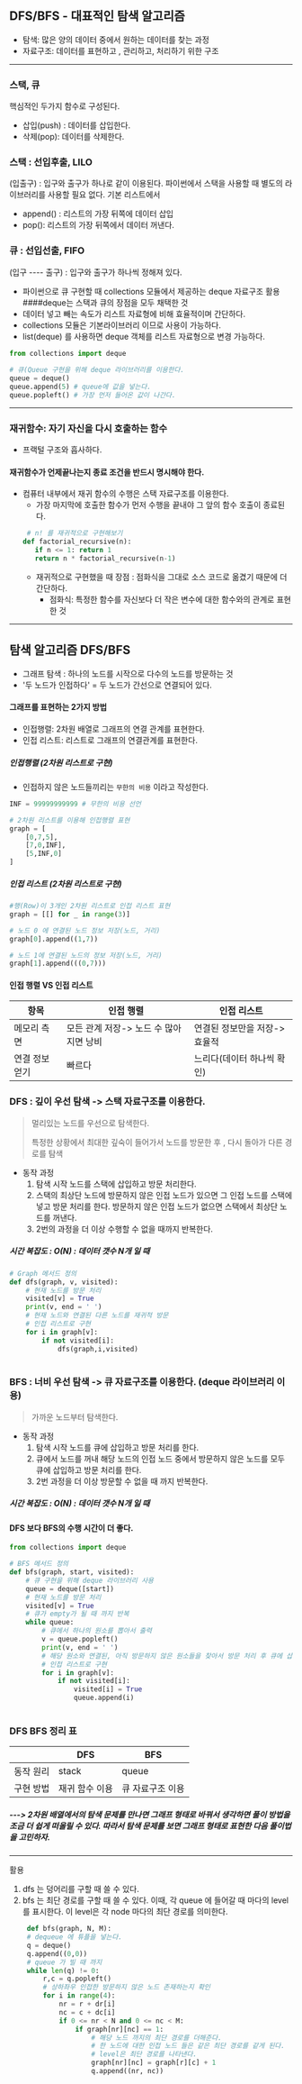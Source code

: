 ## DFS/BFS - 대표적인 탐색 알고리즘

- 탐색: 많은 양의 데이터 중에서 원하는 데이터를 찾는 과정
- 자료구조: 데이터를 표현하고 , 관리하고, 처리하기 위한 구조

---

  ### 스택, 큐
  핵심적인 두가지 함수로 구성된다.
  
  - 삽입(push) : 데이터를 삽입한다.
  - 삭제(pop): 데이터를 삭제한다.
  ###  스택 : 선입후출, LILO
  (입출구) : 입구와 출구가 하나로 같이 이용된다.
  파이썬에서 스택을 사용할 때 별도의 라이브러리를 사용할 필요 없다.
  기본 리스트에서 
  - append() : 리스트의 가장 뒤쪽에 데이터 삽입
  - pop(): 리스트의 가장 뒤쪽에서 데이터 꺼낸다.
  ### 큐 : 선입선출, FIFO
  (입구 ---- 출구) : 입구와 출구가 하나씩 정해져 있다.
  - 파이썬으로 큐 구현할 때 collections 모듈에서 제공하는 deque 자료구조 활용
  ####deque는 스택과 큐의 장점을 모두 채택한 것
  - 데이터 넣고 빼는 속도가 리스트 자료형에 비해 효율적이며 간단하다.
  - collections 모듈은 기본라이브러리 이므로 사용이 가능하다.
  - list(deque) 를 사용하면 deque 객체를 리스트 자료형으로 변경 가능하다.
  ```python
from collections import deque
      
# 큐(Queue 구현을 위해 deque 라이브러리를 이용한다.
queue = deque()
queue.append(5) # queue에 값을 넣는다.
queue.popleft() # 가장 먼저 들어온 값이 나간다.
  ```

---
  ### 재귀함수: 자기 자신을 다시 호출하는 함수
  - 프랙털 구조와 흡사하다.
  #### 재귀함수가 언제끝나는지 종료 조건을 반드시 명시해야 한다.
  - 컴퓨터 내부에서 재귀 함수의 수행은 스택 자료구조를 이용한다.
    - 가장 마지막에 호출한 함수가 먼저 수행을 끝내야 그 앞의 함수 호출이 종료된다.
    ```python
     # n! 를 재귀적으로 구현해보기
    def factorial_recursive(n):
       if n <= 1: return 1
       return n * factorial_recursive(n-1)
    
    ```
    - 재귀적으로 구현했을 때 장점 : 
    점화식을 그대로 소스 코드로 옮겼기 때문에 더 간단하다.
        - 점화식: 특정한 함수를 자신보다 더 작은 변수에 대한 함수와의 관계로 표현한 것
    
---
## 탐색 알고리즘 DFS/BFS
- 그래프 탐색 : 하나의 노드를 시작으로 다수의 노드를 방문하는 것
- '두 노드가 인접하다' = 두 노드가 간선으로 연결되어 있다.
#### 그래프를 표현하는 2가지 방법
- 인접행렬: 2차원 배열로 그래프의 연결 관계를 표현한다.
- 인접 리스트: 리스트로 그래프의 연결관계를 표현한다.

##### 인접행렬 (2차원 리스트로 구현)
- 인접하지 않은 노드들끼리는 `무한의 비용` 이라고 작성한다.
```python
INF = 99999999999 # 무한의 비용 선언

# 2차원 리스트를 이용해 인접행렬 표현
graph = [
    [0,7,5],
    [7,0,INF],
    [5,INF,0]
]
```
##### 인접 리스트 (2차원 리스트로 구현)
```python
#행(Row)이 3개인 2차원 리스트로 인접 리스트 표현
graph = [[] for _ in range(3)]

# 노드 0 에 연결된 노드 정보 저장(노드, 거리)
graph[0].append((1,7))

# 노드 1에 연결된 노드의 정보 저장(노드, 거리)
graph[1].append(((0,7)))
```
#### 인접 행렬 VS 인접 리스트
|항목|인접 행렬|인접 리스트|
|---|---|---|
|메모리 측면|모든 관계 저장-> 노드 수 많아지면 낭비|연결된 정보만을 저장-> 효율적|
|연결 정보 얻기|빠르다|느리다(데이터 하나씩 확인)|

### DFS : 깊이 우선 탐색 -> 스택 자료구조를 이용한다.
> 멀리있는 노드를 우선으로 탐색한다.
> 
> 특정한 상황에서 최대한 깊숙이 들어가서 노드를 방문한 후 , 다시 돌아가 다른 경로를 탐색
- 동작 과정
    1. 탐색 시작 노드를 스택에 삽입하고 방문 처리한다.
    2. 스택의 최상단 노드에 방문하지 않은 인접 노드가 있으면 그 인접 노드를 스택에 넣고 방문 처리를 한다.
        방문하지 않은 인접 노드가 없으면 스택에서 최상단 노드를 꺼낸다.
    3. 2번의 과정을 더 이상 수행할 수 없을 때까지 반복한다.
##### 시간 복잡도 : O(N) : 데이터 갯수 N개 일 때

```python
# Graph 메서드 정의
def dfs(graph, v, visited):
    # 현재 노드를 방문 처리
    visited[v] = True
    print(v, end = ' ')
    # 현재 노드와 연결된 다른 노드를 재귀적 방문
    # 인접 리스트로 구현
    for i in graph[v]:
        if not visited[i]:
            dfs(graph,i,visited)
            
```
### BFS : 너비 우선 탐색 -> 큐 자료구조를 이용한다. (deque 라이브러리 이용)
> 가까운 노드부터 탐색한다.
- 동작 과정
    1. 탐색 시작 노드를 큐에 삽입하고 방문 처리를 한다.
    2. 큐에서 노드를 꺼내 해당 노드의 인접 노드 중에서 방문하지 않은 노드를 모두 큐에 삽입하고 방문 처리를 한다.
    3. 2번 과정을 더 이상 방문할 수 없을 때 까지 반복한다.
##### 시간 복잡도 : O(N) : 데이터 갯수 N개 일 때   
#### DFS 보다 BFS의 수행 시간이 더 좋다.
```python
from collections import deque

# BFS 메서드 정의
def bfs(graph, start, visited):
    # 큐 구현을 위해 deque 라이브러리 사용
    queue = deque([start])
    # 현재 노드를 방문 처리
    visited[v] = True
    # 큐가 empty가 될 때 까지 반복
    while queue:
        # 큐에서 하나의 원소를 뽑아서 출력
        v = queue.popleft()
        print(v, end = ' ')
        # 해당 원소와 연결된, 아직 방문하지 않은 원소들을 찾아서 방문 처리 후 큐에 삽입
        # 인접 리스트로 구현
        for i in graph[v]:
            if not visited[i]:
                visited[i] = True
                queue.append(i)
    
```
### DFS BFS 정리 표
|   |DFS|BFS
|---|---|---
|동작 원리| stack | queue
|구현 방법| 재귀 함수 이용| 큐 자료구조 이용

##### ---> 2차원 배열에서의 탐색 문제를 만나면 그래프 형태로 바꿔서 생각하면 풀이 방법을 조금 더 쉽게 떠올릴 수 있다. 따라서 탐색 문제를 보면 그래프 형태로 표현한 다음 풀이법을 고민하자.
---
활용
1. dfs 는 덩어리를 구할 때 쓸 수 있다.
2. bfs 는 최단 경로를 구할 때 쓸 수 있다.
   이때, 각 queue 에 들어갈 때 마다의 level를 표시한다.
   이 level은 각 node 마다의 최단 경로를 의미한다.
   ```python
    def bfs(graph, N, M):
    # dequeue 에 튜플을 넣는다.
    q = deque()
    q.append((0,0))
    # queue 가 빌 때 까지
    while len(q) != 0:
        r,c = q.popleft()
        # 상하좌우 인접한 방문하지 않은 노드 존재하는지 확인
        for i in range(4):
            nr = r + dr[i]
            nc = c + dc[i]
            if 0 <= nr < N and 0 <= nc < M:
                if graph[nr][nc] == 1:
                    # 해당 노드 까지의 최단 경로를 더해준다.
                    # 한 노드에 대한 인접 노드 들은 같은 최단 경로를 같게 된다.
                    # level은 최단 경로를 나타낸다.
                    graph[nr][nc] = graph[r][c] + 1
                    q.append((nr, nc))
   ```